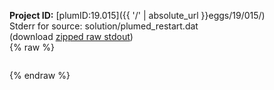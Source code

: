 **Project ID:** [plumID:19.015]({{ '/' | absolute_url }}eggs/19/015/)  
Stderr for source:  solution/plumed_restart.dat   
(download [zipped raw stdout](plumed_restart.dat.plumed_master.stdout.txt.zip))  
{% raw %}
<pre>
</pre>
{% endraw %}

